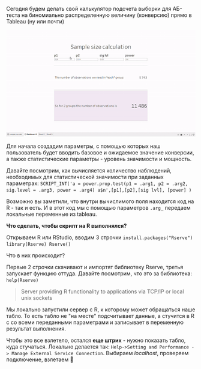 Сегодня будем делать свой калькулятор подсчета выборки для АБ-теста на биномиально распределенную величину (конверсию) прямо в Tableau (ну или почти)

![demo](gifs/Tableau-Samplesizecalc2020-01-11.gif)

Для начала создадим параметры, с помощью которых наш пользователь будет вводить базовое и ожидаемое значение конверсии, а также статистические параметры - уровень значимости и мощность.

Давайте посмотрим, как вычисляется количество наблюдений, необходимых для статистической значимости при заданных параметрах: 
`SCRIPT_INT('a = power.prop.test(p1 = .arg1, p2 = .arg2, sig.level = .arg3, power = .arg4)
a$n',[p1],[p2],[sig lvl], [power] )`

Возможно вы заметили, что внутри вычислимого поля находится код на R - так и есть. И в этот код мы с помощью параметров `.arg_` передаем локальные переменные из tableau.

**Что сделать, чтобы скрипт на R выполнялся?**

Открываем R или RStudio, вводим 3 строчки
`install.packages("Rserve")
library(Rserve)
Rserve()`

Что в них происходит? 

Первые 2 строчки скачивают и импортят библиотеку Rserve, третья запускает функцию оттуда. Давайте посмотрим, что это за библиотека: 
`help(Rserve)`
>Server providing R functionality to applications via TCP/IP or local unix sockets

Мы локально запустили сервер с R, к которому может обращаться наше табло. То есть табло не "на месте" подсчитывает данные, а стучится в R с со всеми переданными параметрами и записывает в переменную результат выполнения.

Чтобы это все взлетело, остался **еще штрих** - нужно показать табло, куда стучаться. 
Локально делается так: `Help->Setting and Performance -> Manage External Service Connection`.
Выбираем *localhost*, проверяем подключение, взлетаем 🚀
